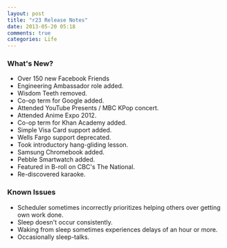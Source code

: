 ```yaml
---
layout: post
title: "r23 Release Notes"
date: 2013-05-20 05:18
comments: true
categories: Life
---
```


### What's New?
- Over 150 new Facebook Friends
- Engineering Ambassador role added.
- Wisdom Teeth removed.
- Co-op term for Google added.
- Attended YouTube Presents / MBC KPop concert.
- Attended Anime Expo 2012.
- Co-op term for Khan Academy added.
- Simple Visa Card support added.
- Wells Fargo support deprecated.
- Took introductory hang-gliding lesson.
- Samsung Chromebook added.
- Pebble Smartwatch added.
- Featured in B-roll on CBC's The National.
- Re-discovered karaoke.

### Known Issues
- Scheduler sometimes incorrectly prioritizes helping others over getting own
  work done.
- Sleep doesn't occur consistently.
- Waking from sleep sometimes experiences delays of an hour or more.
- Occasionally sleep-talks.
